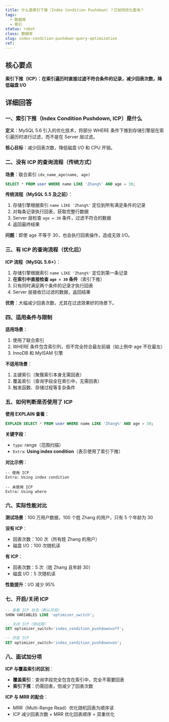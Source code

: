```yaml
---
title: 什么是索引下推（Index Condition Pushdown）？它如何优化查询？
tags:
  - 数据库
  - 索引
status: robot
class: 数据库
slug: index-condition-pushdown-query-optimization
ref:
---
```


## 核心要点

**索引下推（ICP）：在索引遍历时直接过滤不符合条件的记录，减少回表次数，降低磁盘 I/O**

## 详细回答

### 一、索引下推（Index Condition Pushdown, ICP）是什么

**定义**：MySQL 5.6 引入的优化技术，将部分 WHERE 条件下推到存储引擎层在索引遍历时进行过滤，而不是在 Server 层过滤。

**核心目标**：减少回表次数，降低磁盘 I/O 和 CPU 开销。

### 二、没有 ICP 的查询流程（传统方式）

**场景**：联合索引 `idx_name_age(name, age)`

```sql
SELECT * FROM user WHERE name LIKE 'Zhang%' AND age = 30;
```

**传统流程（MySQL 5.5 及之前）**：
1. 存储引擎根据索引 `name LIKE 'Zhang%'` 定位到所有满足条件的记录
2. 对每条记录执行回表，获取完整行数据
3. Server 层检查 `age = 30` 条件，过滤不符合的数据
4. 返回最终结果

**问题**：即使 age 不等于 30，也会执行回表操作，造成无效 I/O。

### 三、有 ICP 的查询流程（优化后）

**ICP 流程（MySQL 5.6+）**：
1. 存储引擎根据索引 `name LIKE 'Zhang%'` 定位到第一条记录
2. **在索引中直接检查 `age = 30` 条件**（索引下推）
3. 只有同时满足两个条件的记录才执行回表
4. Server 层接收已过滤的数据，返回结果

**优势**：大幅减少回表次数，尤其在过滤效果好的场景下。

### 四、适用条件与限制

**适用场景**：
1. 使用了联合索引
2. WHERE 条件包含索引列，但不完全符合最左前缀（如上例中 age 不在最左）
3. InnoDB 和 MyISAM 引擎

**不适用场景**：
1. 主键索引（聚簇索引本身无需回表）
2. 覆盖索引（查询字段全在索引中，无需回表）
3. 触发函数、存储过程等复杂条件

### 五、如何判断是否使用了 ICP

**使用 EXPLAIN 查看**：

```sql
EXPLAIN SELECT * FROM user WHERE name LIKE 'Zhang%' AND age = 30;
```

**关键字段**：
- `type`: range（范围扫描）
- `Extra`: **Using index condition**（表示使用了索引下推）

**对比示例**：
```
-- 使用 ICP
Extra: Using index condition

-- 未使用 ICP
Extra: Using where
```

### 六、实际性能对比

**测试场景**：100 万用户数据，100 个姓 Zhang 的用户，只有 5 个年龄为 30

**没有 ICP**：
- 回表次数：100 次（所有姓 Zhang 的用户）
- 磁盘 I/O：100 次随机读

**有 ICP**：
- 回表次数：5 次（姓 Zhang 且年龄 30）
- 磁盘 I/O：5 次随机读

**性能提升**：I/O 减少 95%

### 七、开启/关闭 ICP

```sql
-- 查看 ICP 状态（默认开启）
SHOW VARIABLES LIKE 'optimizer_switch';

-- 关闭 ICP（测试用）
SET optimizer_switch='index_condition_pushdown=off';

-- 开启 ICP
SET optimizer_switch='index_condition_pushdown=on';
```

### 八、面试加分项

**ICP 与覆盖索引的区别**：
- **覆盖索引**：查询字段完全包含在索引中，完全不需要回表
- **索引下推**：仍需回表，但减少了回表次数

**ICP 与 MRR 的配合**：
- MRR（Multi-Range Read）优化随机回表为顺序读
- ICP 减少回表次数 + MRR 优化回表顺序 = 双重优化

